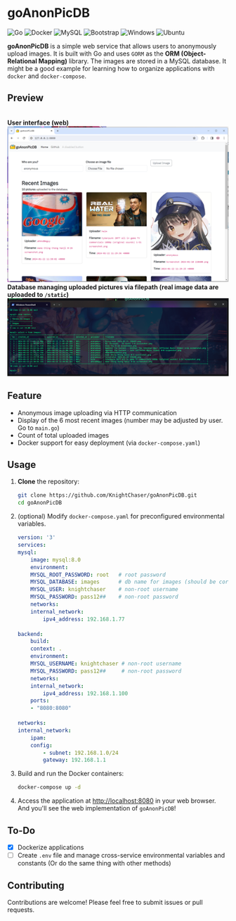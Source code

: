 # goAnonPicDB

![Go](https://img.shields.io/badge/go-%2300ADD8.svg?style=for-the-badge&logo=go&logoColor=white)
![Docker](https://img.shields.io/badge/docker-%230db7ed.svg?style=for-the-badge&logo=docker&logoColor=white)
![MySQL](https://img.shields.io/badge/mysql-%2300f.svg?style=for-the-badge&logo=mysql&logoColor=white)
![Bootstrap](https://img.shields.io/badge/bootstrap-%238511FA.svg?style=for-the-badge&logo=bootstrap&logoColor=white)
![Windows](https://img.shields.io/badge/Windows-0078D6?style=for-the-badge&logo=windows&logoColor=white)
![Ubuntu](https://img.shields.io/badge/Ubuntu-E95420?style=for-the-badge&logo=ubuntu&logoColor=white)

**goAnonPicDB** is a simple web service that allows users to anonymously upload images. It is built with Go and uses `GORM` as the **ORM (Object-Relational Mapping)** library. The images are stored in a MySQL database. It might be a good example for learning how to organize applications with `docker` and `docker-compose`.

## **Preview**
<br>**User interface (web)**
<img src="./readme_pictures/webpage.png">
<br>**Database managing uploaded pictures via filepath (real image data are uploaded to `/static`)**
<img src="./readme_pictures/db.png">

## Feature

* Anonymous image uploading via HTTP communication
* Display of the 6 most recent images (number may be adjusted by user. Go to `main.go`)
* Count of total uploaded images
* Docker support for easy deployment (via `docker-compose.yaml`)

## Usage

1. **Clone** the repository:

    ```bash
    git clone https://github.com/KnightChaser/goAnonPicDB.git
    cd goAnonPicDB
    ```

2. (optional) Modify `docker-compose.yaml` for preconfigured environmental variables.

    ```yaml
    version: '3'
    services:
    mysql:
        image: mysql:8.0
        environment:
        MYSQL_ROOT_PASSWORD: root   # root password
        MYSQL_DATABASE: images      # db name for images (should be correspondned to main.go init() config)
        MYSQL_USER: knightchaser    # non-root username
        MYSQL_PASSWORD: pass12##    # non-root password
        networks:
        internal_network:
            ipv4_address: 192.168.1.77

    backend:
        build:
        context: .
        environment:
        MYSQL_USERNAME: knightchaser # non-root username
        MYSQL_PASSWORD: pass12##     # non-root password
        networks:
        internal_network:
            ipv4_address: 192.168.1.100
        ports:
        - "8080:8080"

    networks:
    internal_network:
        ipam:
        config:
            - subnet: 192.168.1.0/24
            gateway: 192.168.1.1
    ```

3. Build and run the Docker containers:

    ```bash
    docker-compose up -d
    ```

4. Access the application at [http://localhost:8080](http://localhost:8080) in your web browser. And you'll see the web implementation of `goAnonPicDB`!


## To-Do
- [x] Dockerize applications
- [ ] Create `.env` file and manage cross-service environmental variables and constants (Or do the same thing with other methods)

## Contributing

Contributions are welcome! Please feel free to submit issues or pull requests.
